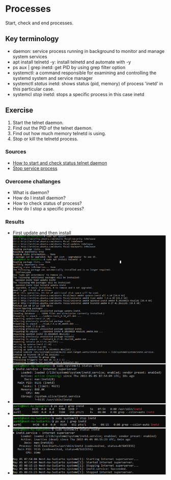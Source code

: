 # Processes
Start, check and end processes.

## Key terminology
- daemon: service process running in background to monitor and manage system services
- apt install telnetd -y: install telnetd and automate with -y
- ps aux | grep inetd: get PID by using grep filter option
- systemctl: a command responsible for examining and controlling the systemd system and service manager 
- systemctl *status* inetd: shows status (pid, memory) of process 'inetd' in this particular case. 
- systemcl *stop* inetd: stops a specific process in this case inetd

## Exercise
1. Start the telnet daemon.
2. Find out the PID of the telnet daemon.
3. Find out how much memory telnetd is using.
4. Stop or kill the telnetd process.

### Sources
- [How to start and check status telnet daemon](https://www.javatpoint.com/linux-telnet-command)
- [Stop service process](https://youtube.com/clip/UgkxBoKt0so_dD99dDL8_ruDb3C9m1cag6VV)

### Overcome challanges
- What is daemon?
- How do I install daemon?
- How to check status of process?
- How do I stop a specific process?

### Results
- First update and then install ![install](../00_includes/06-LIN_updateInstall.png)
- ![check status](../00_includes/06-LIN_systemctl.png)
- ![stop1](../00_includes/06-LIN_doubleCheck.png)
- ![stop2](../00_includes/06-LIN_stop1.png)
- ![doublecheck](../00_includes/06-LIN_stop2.png)

